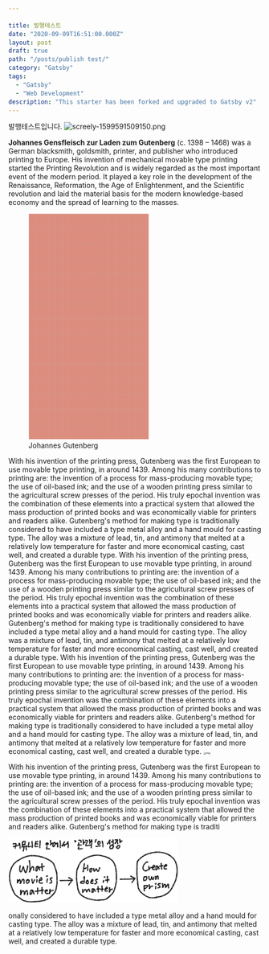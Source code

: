 ```yaml
---

title: 발행테스트
date: "2020-09-09T16:51:00.000Z"
layout: post
draft: true
path: "/posts/publish test/"
category: "Gatsby"
tags:
  - "Gatsby"
  - "Web Development"
description: "This starter has been forked and upgraded to Gatsby v2"
---
```


발행테스트입니다.
![screely-1599591509150.png](./screely-1599591509150.png)

**Johannes Gensfleisch zur Laden zum Gutenberg** (c. 1398 – 1468) was a German blacksmith, goldsmith, printer, and publisher who introduced printing to Europe. His invention of mechanical movable type printing started the Printing Revolution and is widely regarded as the most important event of the modern period. It played a key role in the development of the Renaissance, Reformation, the Age of Enlightenment, and the Scientific revolution and laid the material basis for the modern knowledge-based economy and the spread of learning to the masses.
<figure class="float-right" style="width: 240px">
	<img src="./memopad-red.jpg" alt="Gutenberg">
	<figcaption>Johannes Gutenberg</figcaption>
</figure>
With his invention of the printing press, Gutenberg was the first European to use movable type printing, in around 1439. Among his many contributions to printing are: the invention of a process for mass-producing movable type; the use of oil-based ink; and the use of a wooden printing press similar to the agricultural screw presses of the period. His truly epochal invention was the combination of these elements into a practical system that allowed the mass production of printed books and was economically viable for printers and readers alike. Gutenberg's method for making type is traditionally considered to have included a type metal alloy and a hand mould for casting type. The alloy was a mixture of lead, tin, and antimony that melted at a relatively low temperature for faster and more economical casting, cast well, and created a durable type.
With his invention of the printing press, Gutenberg was the first European to use movable type printing, in around 1439. Among his many contributions to printing are: the invention of a process for mass-producing movable type; the use of oil-based ink; and the use of a wooden printing press similar to the agricultural screw presses of the period. His truly epochal invention was the combination of these elements into a practical system that allowed the mass production of printed books and was economically viable for printers and readers alike. Gutenberg's method for making type is traditionally considered to have included a type metal alloy and a hand mould for casting type. The alloy was a mixture of lead, tin, and antimony that melted at a relatively low temperature for faster and more economical casting, cast well, and created a durable type.
With his invention of the printing press, Gutenberg was the first European to use movable type printing, in around 1439. Among his many contributions to printing are: the invention of a process for mass-producing movable type; the use of oil-based ink; and the use of a wooden printing press similar to the agricultural screw presses of the period. His truly epochal invention was the combination of these elements into a practical system that allowed the mass production of printed books and was economically viable for printers and readers alike. Gutenberg's method for making type is traditionally considered to have included a type metal alloy and a hand mould for casting type. The alloy was a mixture of lead, tin, and antimony that melted at a relatively low temperature for faster and more economical casting, cast well, and created a durable type.

<img src="https://s3.us-west-2.amazonaws.com/secure.notion-static.com/9e8ec6fd-37c0-461f-902f-ceda224ca4e4/Untitled.png?X-Amz-Algorithm=AWS4-HMAC-SHA256&amp;X-Amz-Credential=AKIAT73L2G45O3KS52Y5%2F20200909%2Fus-west-2%2Fs3%2Faws4_request&amp;X-Amz-Date=20200909T065650Z&amp;X-Amz-Expires=86400&amp;X-Amz-Signature=1bc22d2b1cd80efb7f661dc5f01888c17ca77ad71505a3702f9a400367a21180&amp;X-Amz-SignedHeaders=host&amp;response-content-disposition=filename%20%3D%22Untitled.png%22" alt="img" style="zoom:33%;" />

With his invention of the printing press, Gutenberg was the first European to use movable type printing, in around 1439. Among his many contributions to printing are: the invention of a process for mass-producing movable type; the use of oil-based ink; and the use of a wooden printing press similar to the agricultural screw presses of the period. His truly epochal invention was the combination of these elements into a practical system that allowed the mass production of printed books and was economically viable for printers and readers alike. Gutenberg's method for making type is traditi

<img src="Untitled.png" alt="Untitled" style="zoom:33%;" />

onally considered to have included a type metal alloy and a hand mould for casting type. The alloy was a mixture of lead, tin, and antimony that melted at a relatively low temperature for faster and more economical casting, cast well, and created a durable type.